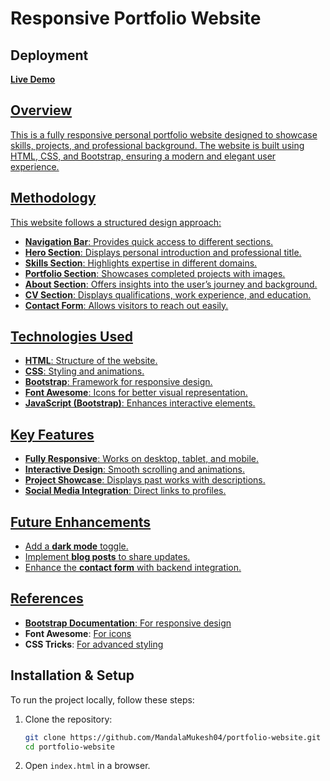 # Responsive Portfolio Website

## Deployment
<a href = "https://67d8460ec8a27959f56fb414--remarkable-muffin-0fb573.netlify.app/"> **Live Demo**

## Overview
This is a fully responsive personal portfolio website designed to showcase skills, projects, and professional background. The website is built using HTML, CSS, and Bootstrap, ensuring a modern and elegant user experience.

## Methodology
This website follows a structured design approach:
- **Navigation Bar**: Provides quick access to different sections.
- **Hero Section**: Displays personal introduction and professional title.
- **Skills Section**: Highlights expertise in different domains.
- **Portfolio Section**: Showcases completed projects with images.
- **About Section**: Offers insights into the user’s journey and background.
- **CV Section**: Displays qualifications, work experience, and education.
- **Contact Form**: Allows visitors to reach out easily.

## Technologies Used
- **HTML**: Structure of the website.
- **CSS**: Styling and animations.
- **Bootstrap**: Framework for responsive design.
- **Font Awesome**: Icons for better visual representation.
- **JavaScript (Bootstrap)**: Enhances interactive elements.

## Key Features
- **Fully Responsive**: Works on desktop, tablet, and mobile.
- **Interactive Design**: Smooth scrolling and animations.
- **Project Showcase**: Displays past works with descriptions.
- **Social Media Integration**: Direct links to profiles.

## Future Enhancements
- Add a **dark mode** toggle.
- Implement **blog posts** to share updates.
- Enhance the **contact form** with backend integration.

## References
- **Bootstrap Documentation**: [For responsive design](https://getbootstrap.com/)
- **Font Awesome**: [For icons](https://fontawesome.com/)
- **CSS Tricks**: [For advanced styling](https://css-tricks.com/)

## Installation & Setup
To run the project locally, follow these steps:

1. Clone the repository:
   ```bash
   git clone https://github.com/MandalaMukesh04/portfolio-website.git
   cd portfolio-website
   ```
2. Open `index.html` in a browser.





